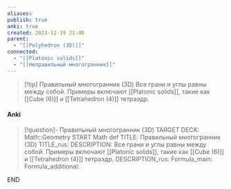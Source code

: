 ```yaml
---
aliases: 
publish: true
anki: true
created: 2023-12-19 21:40
parent:
  - "[[Polyhedron (3D)]]"
connected:
  - "[[Platonic solids]]"
  - "[[Неправильный многогранник]]"
---
```



> [!tip] Правильный многогранник (3D)
> Все грани и углы равны между собой. Примеры включают [[Platonic solids]], такие как  [[Cube (6)]] и [[Tetrahedron (4)]] тетраэдр.

#### Anki
> [!question]- Правильный многогранник (3D)
TARGET DECK: Math::Geometry
START
Math def
TITLE: Правильный многогранник (3D)
TITLE_rus: 
DESCRIPTION: Все грани и углы равны между собой. Примеры включают [[Platonic solids]], такие как  [[Cube (6)]] и [[Tetrahedron (4)]] тетраэдр.
DESCRIPTION_rus: 
Formula_main: 
Formula_additional:
<!--ID: 1705600828775-->
END













